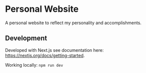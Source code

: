# Personal Website

A personal website to reflect my personality and accomplishments. 

## Development

Developed with Next.js see documentation here: https://nextjs.org/docs/getting-started.

Working locally:
`npm run dev`